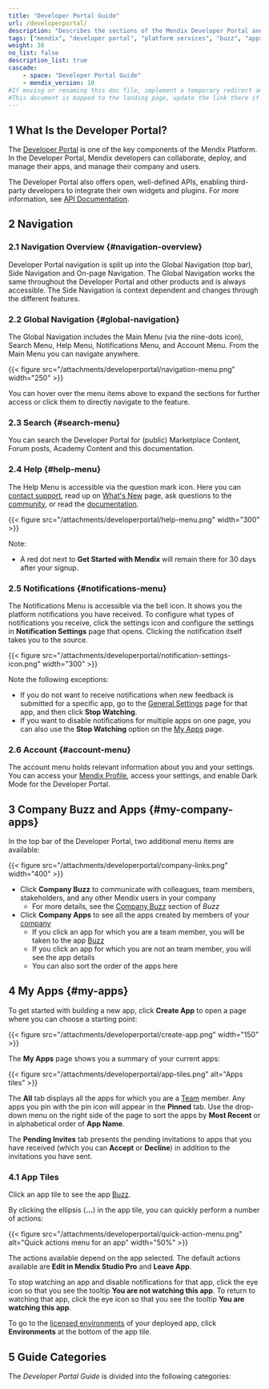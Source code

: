 ```yaml
---
title: "Developer Portal Guide"
url: /developerportal/
description: "Describes the sections of the Mendix Developer Portal and links to more detailed documents in the guide."
tags: ["mendix", "developer portal", "platform services", "buzz", "apps", "community", "marketplace", "academy", "forum", "docs", "documentation"]
weight: 30
no_list: false
description_list: true
cascade:
    - space: "Developer Portal Guide"
    - mendix_version: 10
#If moving or renaming this doc file, implement a temporary redirect and let the respective team know they should update the URL in the product. See Mapping to Products for more details.
#This document is mapped to the landing page, update the link there if renaming or moving the doc file.
---
```


## 1 What Is the Developer Portal?

The [Developer Portal](http://sprintr.home.mendix.com) is one of the key components of the Mendix Platform. In the Developer Portal, Mendix developers can collaborate, deploy, and manage their apps, and manage their company and users. 

The Developer Portal also offers open, well-defined APIs, enabling third-party developers to integrate their own widgets and plugins. For more information, see [API Documentation](/apidocs-mxsdk/apidocs/).

## 2 Navigation

### 2.1 Navigation Overview {#navigation-overview}

Developer Portal navigation is split up into the Global Navigation (top bar), Side Navigation and On-page Navigation. The Global Navigation works the same throughout the Developer Portal and other products and is always accessible. The Side Navigation is context dependent and changes through the different features.

### 2.2 Global Navigation {#global-navigation}

The Global Navigation includes the Main Menu (via the nine-dots icon), Search Menu, Help Menu, Notifications Menu, and Account Menu. From the Main Menu you can navigate anywhere. 

{{< figure src="/attachments/developerportal/navigation-menu.png" width="250" >}}

You can hover over the menu items above to expand the sections for further access or click them to directly navigate to the feature.

### 2.3 Search {#search-menu}

You can search the Developer Portal for (public) Marketplace Content, Forum posts, Academy Content and this documentation.

### 2.4 Help {#help-menu}

The Help Menu is accessible via the question mark icon. Here you can [contact support](/developerportal/support), read up on [What's New](https://www.mendix.com/releases/) page, ask questions to the [community](/developerportal/community-tools/mendix-forum/#questions-tab), or read the [documentation](/).

{{< figure src="/attachments/developerportal/help-menu.png" width="300" >}}

Note:
* A red dot next to **Get Started with Mendix** will remain there for 30 days after your signup.

### 2.5 Notifications {#notifications-menu}

The Notifications Menu is accessible via the bell icon. It shows you the platform notifications you have received. To configure what types of notifications you receive, click the settings icon and configure the settings in **Notification Settings** page that opens. Clicking the notification itself takes you to the source.

{{< figure src="/attachments/developerportal/notification-settings-icon.png" width="300" >}}

Note the following exceptions:
* If you do not want to receive notifications when new feedback is submitted for a specific app, go to the [General Settings](/developerportal/collaborate/general-settings/) page for that app, and then click **Stop Watching**.
* If you want to disable notifications for multiple apps on one page, you can also use the **Stop Watching** option on the [My Apps](#my-apps) page.

### 2.6 Account {#account-menu}

The account menu holds relevant information about you and your settings. You can access your [Mendix Profile](/developerportal/community-tools/mendix-profile/), access your settings, and enable Dark Mode for the Developer Portal.

## 3 Company Buzz and Apps {#my-company-apps}

In the top bar of the Developer Portal, two additional menu items are available: 

{{< figure src="/attachments/developerportal/company-links.png" width="400" >}}

* Click **Company Buzz** to communicate with colleagues, team members, stakeholders, and any other Mendix users in your company
    * For more details, see the [Company Buzz](/developerportal/general/buzz/#company-buzz) section of *Buzz*
* Click **Company Apps** to see all the apps created by members of your [company](/control-center/#company)
    * If you click an app for which you are a team member, you will be taken to the app [Buzz](/developerportal/general/buzz/#app-buzz)
    * If you click an app for which you are not an team member, you will see the app details
    * You can also sort the order of the apps here

## 4 My Apps {#my-apps}

To get started with building a new app, click **Create App** to open a page where you can choose a starting point:

{{< figure src="/attachments/developerportal/create-app.png" width="150" >}}

The **My Apps** page shows you a summary of your current apps:

{{< figure src="/attachments/developerportal/app-tiles.png" alt="Apps tiles" >}}

The **All** tab displays all the apps for which you are a [Team](/developerportal/general/team/) member. Any apps you pin with the pin icon will appear in the **Pinned** tab. Use the drop-down menu on the right side of the page to sort the apps by **Most Recent** or in alphabetical order of **App Name**.

The **Pending Invites** tab presents the pending invitations to apps that you have received (which you can **Accept** or **Decline**) in addition to the invitations you have sent. 

### 4.1 App Tiles

Click an app tile to see the app [Buzz](/developerportal/general/buzz/#app-buzz).

By clicking the ellipsis (**…**) in the app tile, you can quickly perform a number of actions:

{{< figure src="/attachments/developerportal/quick-action-menu.png" alt="Quick actions menu for an app" width="50%" >}}

The actions available depend on the app selected. The default actions available are **Edit in Mendix Studio Pro** and **Leave App**.

To stop watching an app and disable notifications for that app, click the eye icon so that you see the tooltip **You are not watching this app**. To return to watching that app, click the eye icon so that you see the tooltip **You are watching this app**.

To go to the [licensed environments](/developerportal/deploy/environments/) of your deployed app, click **Environments** at the bottom of the app tile.

## 5 Guide Categories

The *Developer Portal Guide* is divided into the following categories:
